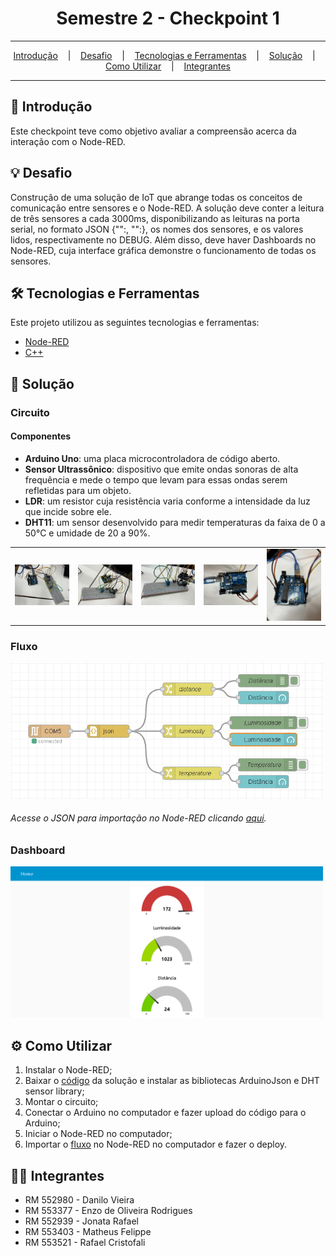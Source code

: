 <h1 align="center">Semestre 2 - Checkpoint 1</h1>

<hr/>

<p align="center">
  <a href="#pushpin-Introdução">Introdução</a>
  &nbsp;&nbsp;&nbsp;|&nbsp;&nbsp;&nbsp;
  <a href="#bulb-Desafio">Desafio</a>
  &nbsp;&nbsp;&nbsp;|&nbsp;&nbsp;&nbsp;
  <a href="#hammer_and_wrench-Tecnologias-e-Ferramentas">Tecnologias e Ferramentas</a>
  &nbsp;&nbsp;&nbsp;|&nbsp;&nbsp;&nbsp;
  <a href="#floppy_disk-Solução">Solução</a>
  &nbsp;&nbsp;&nbsp;|&nbsp;&nbsp;&nbsp;
  <a href="#gear-Como-Utilizar">Como Utilizar</a>
  &nbsp;&nbsp;&nbsp;|&nbsp;&nbsp;&nbsp;
  <a href="#technologist-Integrantes">Integrantes</a>
</p>

<hr/>

## :pushpin: Introdução
Este checkpoint teve como objetivo avaliar a compreensão acerca da interação com o Node-RED.

## :bulb: Desafio
Construção de uma solução de IoT que abrange todas os conceitos de comunicação entre sensores e o Node-RED.
A solução deve conter a leitura de três sensores a cada 3000ms, disponibilizando as leituras na porta serial, no formato JSON {"":, "":}, os nomes dos sensores, e os valores lidos, respectivamente no DEBUG.
Além disso, deve haver Dashboards no Node-RED, cuja interface gráfica demonstre o funcionamento de todas os sensores.

## :hammer_and_wrench: Tecnologias e Ferramentas
Este projeto utilizou as seguintes tecnologias e ferramentas:
* [Node-RED](https://nodered.org/)
* [C++](https://pt.wikipedia.org/wiki/C%2B%2B)

## :floppy_disk: Solução
### Circuito
<h4>Componentes</h4>
<ul>
  <li><b>Arduino Uno</b>: uma placa microcontroladora de código aberto.</li>
  <li><b>Sensor Ultrassônico</b>: dispositivo que emite ondas sonoras de alta frequência e mede o tempo que levam para essas ondas serem refletidas para um objeto.</li>
  <li><b>LDR</b>: um resistor cuja resistência varia conforme a intensidade da luz que incide sobre ele.</li>
  <li><b>DHT11</b>: um sensor desenvolvido para medir temperaturas da faixa de 0 a 50°C e umidade de 20 a 90%.</li>
</ul>
<table>
  <tr>
    <td>
      <img src="https://github.com/Rafafaaa-FIAP/EDG-sem2-checkpoint1/blob/main/images/circuit-1.png" alt="circuit 1" width="300" />
    </td>
    <td>
      <img src="https://github.com/Rafafaaa-FIAP/EDG-sem2-checkpoint1/blob/main/images/circuit-2.png" alt="circuit 2" width="300" />
    </td>
    <td>
      <img src="https://github.com/Rafafaaa-FIAP/EDG-sem2-checkpoint1/blob/main/images/circuit-3.png" alt="circuit 3" width="300" />
    </td>
    <td>
      <img src="https://github.com/Rafafaaa-FIAP/EDG-sem2-checkpoint1/blob/main/images/circuit-4.png" alt="circuit 4" width="300" />
    </td>
    <td>
      <img src="https://github.com/Rafafaaa-FIAP/EDG-sem2-checkpoint1/blob/main/images/circuit-5.png" alt="circuit 5" width="300" />
    </td>
  </tr>
</table>

### Fluxo
<img src="https://github.com/Rafafaaa-FIAP/EDG-sem2-checkpoint1/blob/main/images/flow.png" alt="circuit 5" width="500" />
<h6>Acesse o JSON para importação no Node-RED clicando <a href="https://github.com/Rafafaaa-FIAP/EDG-sem2-checkpoint1/blob/main/flows.json">aqui</a>.</h6>

### Dashboard
<img src="https://github.com/Rafafaaa-FIAP/EDG-sem2-checkpoint1/blob/main/images/dashboard.png" alt="circuit 5" width="500" />

## :gear: Como Utilizar
1. Instalar o Node-RED;
2. Baixar o [código](https://github.com/Rafafaaa-FIAP/EDG-sem2-checkpoint1/blob/main/code.ino) da solução e instalar as bibliotecas ArduinoJson e DHT sensor library;
3. Montar o circuito;
4. Conectar o Arduino no computador e fazer upload do código para o Arduino;
5. Iniciar o Node-RED no computador;
6. Importar o [fluxo](https://github.com/Rafafaaa-FIAP/EDG-sem2-checkpoint1/blob/main/flows.json) no Node-RED no computador e fazer o deploy.

## :technologist: Integrantes
* RM 552980 - Danilo Vieira
* RM 553377 - Enzo de Oliveira Rodrigues
* RM 552939 - Jonata Rafael
* RM 553403 - Matheus Felippe
* RM 553521 - Rafael Cristofali
